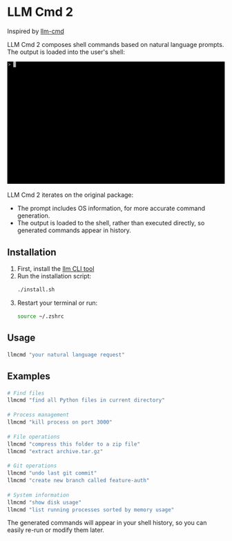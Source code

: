 # LLM Cmd 2

Inspired by [llm-cmd](https://github.com/simonw/llm-cmd)

LLM Cmd 2 composes shell commands based on natural language prompts. The output is loaded into the user's shell:

![demo](./llmcmd2.gif)

LLM Cmd 2 iterates on the original package:
- The prompt includes OS information, for more accurate command generation.
- The output is loaded to the shell, rather than executed directly, so generated commands appear in history.

## Installation

1. First, install the [llm CLI tool](https://github.com/simonw/llm)
2. Run the installation script:
   ```bash
   ./install.sh
   ```
3. Restart your terminal or run:
   ```bash
   source ~/.zshrc
   ```

## Usage

```bash
llmcmd "your natural language request"
```

## Examples

```bash
# Find files
llmcmd "find all Python files in current directory"

# Process management
llmcmd "kill process on port 3000"

# File operations
llmcmd "compress this folder to a zip file"
llmcmd "extract archive.tar.gz"

# Git operations
llmcmd "undo last git commit"
llmcmd "create new branch called feature-auth"

# System information
llmcmd "show disk usage"
llmcmd "list running processes sorted by memory usage"
```

The generated commands will appear in your shell history, so you can easily re-run or modify them later.

